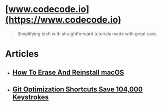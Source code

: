 # [www.codecode.io](https://www.codecode.io)
> Simplifying tech with straightforward tutorials made with great care.
# Articles
- ## [How To Erase And Reinstall macOS](https://www.codecode.io/erase-and-reinstall-macos/)
- ## [Git Optimization Shortcuts Save 104,000 Keystrokes](www.codecode.io/git-optimization-shortcuts-save-104000-keystrokes)
